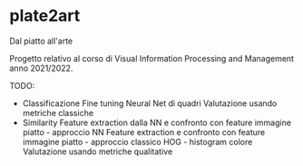 # plate2art
Dal piatto all'arte

Progetto relativo al corso di Visual Information Processing and Management anno 2021/2022.

TODO: 
  - Classificazione
	  Fine tuning Neural Net di quadri
    Valutazione usando metriche classiche
  - Similarity
    Feature extraction dalla NN e confronto con feature immagine piatto - approccio NN
    Feature extraction e confronto con feature immagine piatto - approccio classico HOG - histogram colore
    Valutazione usando metriche qualitative 
